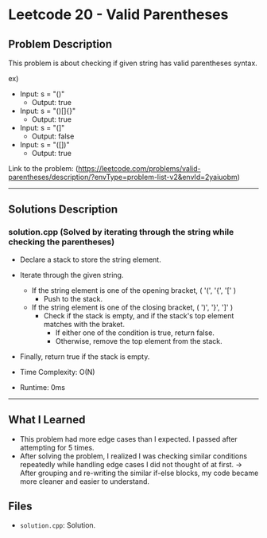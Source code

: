# Leetcode 20 - Valid Parentheses

## Problem Description
This problem is about checking if given string has valid parentheses syntax.

ex)
- Input: s = "()"
    - Output: true
- Input: s = "()[]{}"
    - Output: true
- Input: s = "(]"
    - Output: false
- Input: s = "([])"
    - Output: true

Link to the problem: (https://leetcode.com/problems/valid-parentheses/description/?envType=problem-list-v2&envId=2yaiuobm)

---

## Solutions Description

### solution.cpp (Solved by iterating through the string while checking the parentheses)
- Declare a stack to store the string element.
- Iterate through the given string.
    - If the string element is one of the opening bracket, ( '(', '{', '[' )
        -  Push to the stack.
    - If the string element is one of the closing bracket, ( ')', '}', ']' )
        - Check if the stack is empty, and if the stack's top element matches with the  braket.
            - If either one of the condition is true, return false.
            - Otherwise, remove the top element from the stack.
- Finally, return true if the stack is empty.

- Time Complexity: O(N)
- Runtime: 0ms

---

## What I Learned
- This problem had more edge cases than I expected. I passed after attempting for 5 times.
- After solving the problem, I realized I was checking similar conditions repeatedly while handling edge cases I did not thought of at first. -> After grouping and re-writing the similar if-else blocks, my code became more cleaner and easier to understand.

## Files

- `solution.cpp`: Solution.